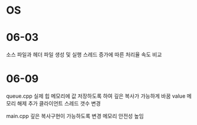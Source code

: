 # OS

# 06-03 
소스 파일과 헤더 파일 생성 및 실행
스레드 증가에 따른 처리율 속도 비교

# 06-09
queue.cpp
실제 힙 메모리에 값 저장하도록 하여 깊은 복사가 가능하게 바꿈
value 메모리 해제 추가
클라이언트 스레드 갯수 변경

main.cpp
깊은 복사구현이 가능하도록 변경
메모리 안전성 높임
